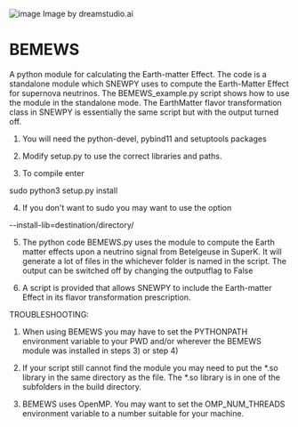 ![image](https://github.com/SNEWS2/BEMEWS/assets/44247426/22dc06cb-e3b9-49d8-90ce-807a3308930f)
Image by dreamstudio.ai


# BEMEWS
A python module for calculating the Earth-matter Effect. The code is a standalone module which SNEWPY uses to compute the Earth-Matter Effect for supernova neutrinos. The BEMEWS_example.py script shows how to use the module in the standalone mode. The EarthMatter flavor transformation class in SNEWPY is essentially the same script but with the output turned off. 

1) You will need the python-devel, pybind11 and setuptools packages

2) Modify setup.py to use the correct libraries and paths. 

3) To compile enter 

sudo python3 setup.py install 

4) If you don't want to sudo you may want to use the option

--install-lib=destination/directory/

5) The python code BEMEWS.py uses the module to compute the Earth matter effects upon a neutrino signal
   from Betelgeuse in SuperK. It will generate a lot of files in the whichever folder is named
   in the script. The output can be switched off by changing the outputflag to False

6) A script is provided that allows SNEWPY to include the Earth-matter Effect in its flavor transformation
   prescription. 

TROUBLESHOOTING:

1) When using BEMEWS you may have to set the PYTHONPATH environment variable to your PWD
   and/or wherever the BEMEWS module was installed in steps 3) or step 4)

2) If your script still cannot find the module you may need to put the *.so library in the same directory
   as the file. The *.so library is in one of the subfolders in the build directory. 

3) BEMEWS uses OpenMP. You may want to set the OMP_NUM_THREADS environment variable to a number suitable for your machine.



